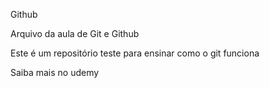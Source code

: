 Github

Arquivo da aula de Git e Github

Este é um repositório teste para ensinar como o git funciona

Saiba mais no udemy